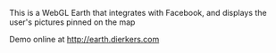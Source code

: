 This is a WebGL Earth that integrates with Facebook, and displays the user's pictures pinned on the map

Demo online at http://earth.dierkers.com
